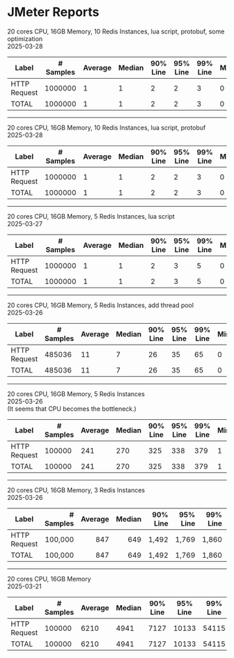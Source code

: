 # JMeter Reports

20 cores CPU, 16GB Memory, 10 Redis Instances, lua script, protobuf, some optimization  
2025-03-28

| Label          | # Samples | Average | Median | 90% Line | 95% Line | 99% Line | Min | Max | Error % | Throughput   | Received KB/sec | Sent KB/sec |
|----------------|-----------|---------|--------|----------|----------|----------|-----|-----|---------|--------------|-----------------|-------------|
| HTTP Request   | 1000000   | 1       | 1      | 2        | 2        | 3        | 0   | 204 | 0.000%  | 7718.25290   | 1929.58         | 1515.01     |
| TOTAL          | 1000000   | 1       | 1      | 2        | 2        | 3        | 0   | 204 | 0.000%  | 7718.25290   | 1929.58         | 1515.01     |

---
20 cores CPU, 16GB Memory, 10 Redis Instances, lua script, protobuf  
2025-03-28  

| Label          | # Samples | Average | Median | 90% Line | 95% Line | 99% Line | Min | Max  | Error % | Throughput   | Received KB/sec | Sent KB/sec |
|----------------|-----------|---------|--------|----------|----------|----------|-----|------|---------|--------------|------------------|-------------|
| HTTP Request   | 1000000   | 1       | 1      | 2        | 2        | 3        | 0   | 1033 | 0.000%  | 7483.12555   | 1870.80          | 1468.86     |
| TOTAL          | 1000000   | 1       | 1      | 2        | 2        | 3        | 0   | 1033 | 0.000%  | 7483.12555   | 1870.80          | 1468.86     |

---
20 cores CPU, 16GB Memory, 5 Redis Instances, lua script  
2025-03-27  

| Label          | # Samples | Average | Median | 90% Line | 95% Line | 99% Line | Min | Max | Error % | Throughput    | Received KB/sec | Sent KB/sec |
|----------------|-----------|---------|--------|----------|----------|----------|-----|-----|---------|---------------|------------------|-------------|
| HTTP Request   | 1000000   | 1       | 1      | 2        | 3        | 5        | 0   | 299 | 0.000%  | 5690.41847    | 1150.30          | 1172.54     |
| TOTAL          | 1000000   | 1       | 1      | 2        | 3        | 5        | 0   | 299 | 0.000%  | 5690.41847    | 1150.30          | 1172.54     |

---
20 cores CPU, 16GB Memory, 5 Redis Instances, add thread pool  
2025-03-26  

| Label          | # Samples | Average | Median | 90% Line | 95% Line | 99% Line | Min | Max | Error % | Throughput    | Received KB/sec | Sent KB/sec |
|----------------|-----------|---------|--------|----------|----------|----------|-----|-----|---------|---------------|-----------------|-------------|
| HTTP Request   | 485036    | 11      | 7      | 26       | 35       | 65       | 0   | 515 | 0.016%  | 4670.09436    | 945.82          | 962.14      |
| TOTAL          | 485036    | 11      | 7      | 26       | 35       | 65       | 0   | 515 | 0.016%  | 4670.09436    | 945.82          | 962.14      |

---
20 cores CPU, 16GB Memory, 5 Redis Instances  
2025-03-26  
(It seems that CPU becomes the bottleneck.)  

| Label          | # Samples | Average | Median | 90% Line | 95% Line | 99% Line | Min | Max  | Error % | Throughput   | Received KB/sec | Sent KB/sec |
|----------------|-----------|---------|--------|----------|----------|----------|-----|------|---------|--------------|-----------------|-------------|
| HTTP Request   | 100000    | 241     | 270    | 325      | 338      | 379      | 1   | 1171 | 0.000%  | 3523.60817   | 712.29          | 726.06      |
| TOTAL          | 100000    | 241     | 270    | 325      | 338      | 379      | 1   | 1171 | 0.000%  | 3523.60817   | 712.29          | 726.06      |

---
20 cores CPU, 16GB Memory, 3 Redis Instances  
2025-03-26  

| Label         | # Samples | Average | Median | 90% Line | 95% Line | 99% Line | Min | Max | Error %   | Throughput  | Received KB/sec | Sent KB/sec |
|---------------|----------:|--------:|-------:|---------:|---------:|---------:|----:|----:|----------:|------------:|----------------:|------------:|
| HTTP Request  | 100,000   | 847     | 649    | 1,492    | 1,769    | 1,860    | 51  | 3,981 | 0.000%    | 3,037.85163 | 614.09          | 625.96      |
| TOTAL         | 100,000   | 847     | 649    | 1,492    | 1,769    | 1,860    | 51  | 3,981 | 0.000%    | 3,037.85163 | 614.09          | 625.96      |

---
20 cores CPU, 16GB Memory  
2025-03-21  

| Label         | # Samples | Average | Median | 90% Line | 95% Line | 99% Line | Min | Max   | Error % | Throughput   | Received KB/sec | Sent KB/sec |
|---------------|-----------|---------|--------|----------|----------|----------|-----|-------|---------|--------------|-----------------|-------------|
| HTTP Request  | 100000    | 6210    | 4941   | 7127     | 10133    | 54115    | 67  | 76329 | 0.065%  | 1039.93344   | 211.80          | 214.14      |
| TOTAL         | 100000    | 6210    | 4941   | 7127     | 10133    | 54115    | 67  | 76329 | 0.065%  | 1039.93344   | 211.80          | 214.14      |
